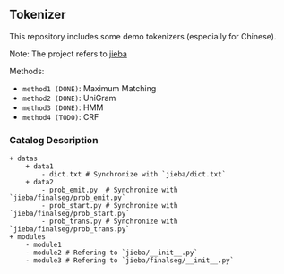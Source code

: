 ## Tokenizer

This repository includes some demo tokenizers (especially for Chinese).

Note: The project refers to [jieba](https://github.com/fxsjy/jieba)

Methods:

* `method1 (DONE)`: Maximum Matching
* `method2 (DONE)`: UniGram
* `method3 (DONE)`: HMM
* `method4 (TODO)`: CRF

### Catalog Description

```
+ datas
    + data1
        - dict.txt # Synchronize with `jieba/dict.txt`
    + data2
        - prob_emit.py  # Synchronize with `jieba/finalseg/prob_emit.py`
        - prob_start.py # Synchronize with `jieba/finalseg/prob_start.py`
        - prob_trans.py # Synchronize with `jieba/finalseg/prob_trans.py`
+ modules
    - module1
    - module2 # Refering to `jieba/__init__.py`
    - module3 # Refering to `jieba/finalseg/__init__.py`
```
